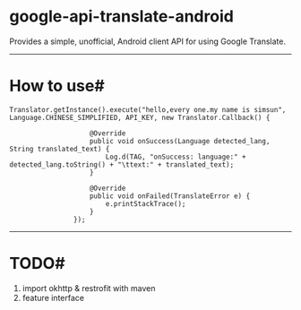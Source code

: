 google-api-translate-android
============================

Provides a simple, unofficial, Android client API for using Google Translate. 

****
# How to use#

```
Translator.getInstance().execute("hello,every one.my name is simsun", Language.CHINESE_SIMPLIFIED, API_KEY, new Translator.Callback() {
					
					@Override
					public void onSuccess(Language detected_lang, String translated_text) {
						Log.d(TAG, "onSuccess: language:" + detected_lang.toString() + "\ttext:" + translated_text);
					}
					
					@Override
					public void onFailed(TranslateError e) {
						e.printStackTrace();
					}
				});

```


****

# TODO#

1. import okhttp & restrofit with maven
2. feature interface


